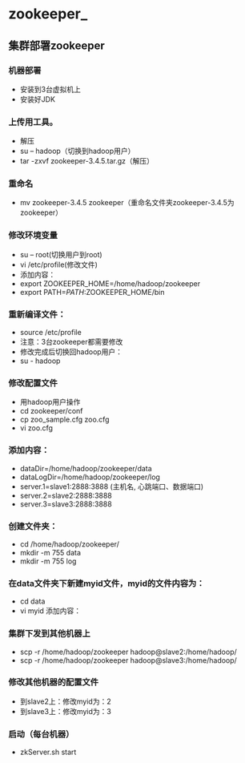 # zookeeper_
集群部署zookeeper
-----------------------------------------------------------------------------

### 机器部署
- 安装到3台虚拟机上
- 安装好JDK

### 上传用工具。
- 解压
- su – hadoop（切换到hadoop用户）
- tar -zxvf zookeeper-3.4.5.tar.gz（解压）

### 重命名
- mv zookeeper-3.4.5 zookeeper（重命名文件夹zookeeper-3.4.5为zookeeper）

### 修改环境变量
- su – root(切换用户到root)
- vi /etc/profile(修改文件)
- 添加内容：
- export ZOOKEEPER_HOME=/home/hadoop/zookeeper
- export PATH=$PATH:$ZOOKEEPER_HOME/bin

### 重新编译文件：
- source /etc/profile
- 注意：3台zookeeper都需要修改
- 修改完成后切换回hadoop用户：
- su - hadoop

### 修改配置文件
- 用hadoop用户操作
- cd zookeeper/conf
- cp zoo_sample.cfg zoo.cfg
- vi zoo.cfg

### 添加内容：
- dataDir=/home/hadoop/zookeeper/data
- dataLogDir=/home/hadoop/zookeeper/log
- server.1=slave1:2888:3888 (主机名, 心跳端口、数据端口)
- server.2=slave2:2888:3888
- server.3=slave3:2888:3888

### 创建文件夹：
- cd /home/hadoop/zookeeper/
- mkdir -m 755 data
- mkdir -m 755 log

### 在data文件夹下新建myid文件，myid的文件内容为：
- cd data
- vi myid
添加内容：

### 集群下发到其他机器上
- scp -r /home/hadoop/zookeeper hadoop@slave2:/home/hadoop/
- scp -r /home/hadoop/zookeeper hadoop@slave3:/home/hadoop/

### 修改其他机器的配置文件
- 到slave2上：修改myid为：2
- 到slave3上：修改myid为：3

### 启动（每台机器）
- zkServer.sh start
